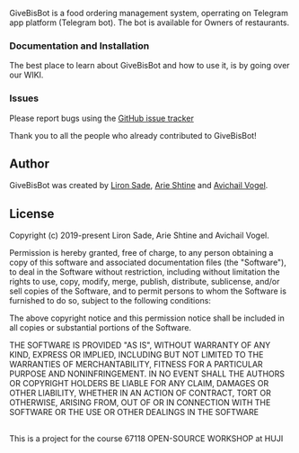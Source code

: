 GiveBisBot is a food ordering management system, operrating on Telegram app platform (Telegram bot). The bot is available for Owners of restaurants.

### Documentation and Installation
The best place to learn about GiveBisBot and how to use it, is by going over our WIKI.

### Issues
Please report bugs using the [GitHub issue tracker](https://github.cs.huji.ac.il/liron/GiveBisBot/issues)

Thank you to all the people who already contributed to GiveBisBot!

## Author
GiveBisBot was created by [Liron Sade](https://github.cs.huji.ac.il/liron), [Arie Shtine](https://github.cs.huji.ac.il/arie-shtine) and [Avichail Vogel](https://github.cs.huji.ac.il/avichail).

## License
Copyright (c) 2019-present Liron Sade, Arie Shtine and Avichail Vogel.

Permission is hereby granted, free of charge, to any person obtaining a copy of this software and associated documentation files (the "Software"), to deal in the Software without restriction, including without limitation the rights to use, copy, modify, merge, publish, 
distribute, sublicense, and/or sell copies of the Software, and to permit persons to whom the Software is furnished to do so, subject to 
the following conditions:

The above copyright notice and this permission notice shall be included in all copies or substantial portions of the Software.

THE SOFTWARE IS PROVIDED "AS IS", WITHOUT WARRANTY OF ANY KIND, EXPRESS OR IMPLIED, INCLUDING BUT NOT LIMITED TO THE WARRANTIES OF 
MERCHANTABILITY, FITNESS FOR A PARTICULAR PURPOSE AND NONINFRINGEMENT. IN NO EVENT SHALL THE AUTHORS OR COPYRIGHT HOLDERS BE LIABLE FOR ANY CLAIM, DAMAGES OR OTHER LIABILITY, WHETHER IN AN ACTION OF CONTRACT, TORT OR OTHERWISE, ARISING FROM, OUT OF OR IN CONNECTION WITH THE 
SOFTWARE OR THE USE OR OTHER DEALINGS IN THE SOFTWARE

##

This is a project for the course 67118 OPEN-SOURCE WORKSHOP at HUJI
